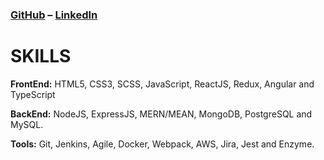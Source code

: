 ### [GitHub](https://github.com/kumaresank) – [LinkedIn](https://www.linkedin.com/in/tkkumaresan/)

# SKILLS

__FrontEnd:__ HTML5, CSS3, SCSS, JavaScript, ReactJS, Redux, Angular and TypeScript

__BackEnd:__ NodeJS, ExpressJS, MERN/MEAN, MongoDB, PostgreSQL and MySQL.

__Tools:__ Git, Jenkins, Agile, Docker, Webpack, AWS, Jira, Jest and Enzyme.
